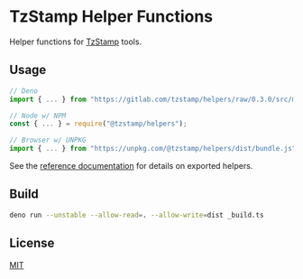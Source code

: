 # TzStamp Helper Functions

Helper functions for [TzStamp] tools.

## Usage

```js
// Deno
import { ... } from "https://gitlab.com/tzstamp/helpers/raw/0.3.0/src/mod.ts";

// Node w/ NPM
const { ... } = require("@tzstamp/helpers");

// Browser w/ UNPKG
import { ... } from "https://unpkg.com/@tzstamp/helpers/dist/bundle.js"
```

See the [reference documentation] for details on exported helpers.

## Build

```sh
deno run --unstable --allow-read=. --allow-write=dist _build.ts
```

## License

[MIT](license.txt)

[TzStamp]: https://tzstamp.io
[reference documentation]: https://doc.deno.land/https/gitlab.com/tzstamp/helpers/raw/0.3.0/src/mod.ts
